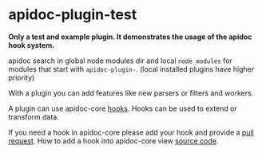 # apidoc-plugin-test

__Only a test and example plugin. It demonstrates the usage of the apidoc hook system.__

apidoc search in global node modules dir and local `node_modules` for modules that start with `apidoc-plugin-`. (local installed plugins have higher priority)

With a plugin you can add features like new parsers or filters and workers.

A plugin can use apidoc-core [hooks](https://github.com/apidoc/apidoc-core/blob/master/hooks.md).
Hooks can be used to extend or transform data.

If you need a hook in apidoc-core please add your hook and provide a [pull request](https://github.com/apidoc/apidoc-core/).
How to add a hook into apidoc-core view [source code](https://github.com/apidoc/apidoc-core/blob/20921efd32f95e7934333d633c56ff6f60722123/lib/parser.js#L454-L458).
